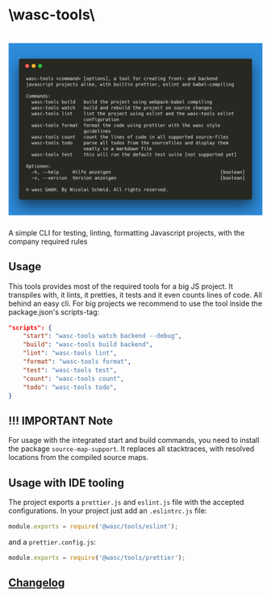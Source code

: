 # \wasc-tools\
# [![wasc-tools](docs/carbon.png)](https://git.nicolaischmid.de/wasc-npm/wasc-tools)
A simple CLI for testing, linting, formatting Javascript projects, with the company required rules

## Usage
This tools provides most of the required tools for a big JS project. It transpiles with, it lints, it pretties, it tests and it even counts lines of code. All behind an easy cli.
For big projects we recommend to use the tool inside the package.json's scripts-tag:

```json
"scripts": {
    "start": "wasc-tools watch backend --debug",
    "build": "wasc-tools build backend",
    "lint": "wasc-tools lint",
    "format": "wasc-tools format",
    "test": "wasc-tools test",
    "count": "wasc-tools count",
    "todo": "wasc-tools todo",
}
```
## **!!!** IMPORTANT Note
For usage with the integrated start and build commands, you need to install the package `source-map-support`. It replaces all stacktraces, with resolved locations from the compiled source maps.

## Usage with IDE tooling
The project exports a `prettier.js` and `eslint.js` file with the accepted configurations. In your project just add an `.eslintrc.js` file:
```javascript
module.exports = require('@wasc/tools/eslint');
```
and a `prettier.config.js`:
```javascript
module.exports = require('@wasc/tools/prettier');
```

## [Changelog](CHANGELOG.md)